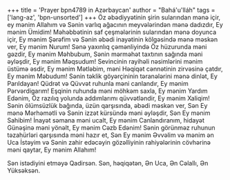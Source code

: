 +++
title = 'Prayer bpn4789 in Azərbaycan'
author = "Bahá'u'lláh"
tags = ['lang-az', 'bpn-unsorted']
+++
Öz əbədiyyətinin şirin sularından mənə içir, ey mənim Allahım və Sənin varlıq ağacının meyvələrindən mənə dadızdır, Ey mənim Ümidim! Məhəbbətinin saf çeşmələrinin sularından mənə doyunca içir, Ey mənim Şərəfim və Sənin əbədi inayətinin kölgəsində mənə məskən ver, Ey mənim Nurum! Sənə yaxınlıq çəmənliyində Öz hüzurunda məni gəzdir, Ey mənim Məhbubum, Sənin mərməhət taxtının sağında məni əyləşdir, Ey mənim Məqsudum! Sevincinin rayihəli nəsimlərini mənim üstümə əsdir, Ey mənim Mətləbim, məni Həqiqət cənnətinin zirvəsinə çatdır, Ey mənim Məbudum! Sənin təklik göyərçininin təranələrini mənə dinlət, Ey Parıldayan! Qüdrət və Qüvvət ruhunla məni canlandır, Ey mənim Pərvərdigarım! Eşqinin ruhunda məni möhkəm saxla, Ey mənim Yardım Edənim, Öz razılıq yolunda addımlarımı qüvvətləndir, Ey mənim Xaliqim! Sənin ölümsüzlük bağında, üzün qarşısında, əbədi məskən ver, Sən Ey mənə Mərhəmətli və Sənin izzət kürsündə məni əyləşdir, Sən Ey mənim Sahibim! İnayət səmana məni ucalt, Ey mənim Canlandıranım, hidayət Günəşinə məni yönəlt, Ey mənim Cəzb Edənim! Sənin görünməz ruhunun təzahürləri qarşısında məni hazır et, Sən Ey mənim Əvvəlim və mənim ən Uca İstəyim və Sənin zahir edəcəyin gözəlliyinin rahiyələrinin cövhərinə məni qaytar, Ey mənim Allahım!

Sən istədiyini etməyə Qadirsən. Sən, həqiqətən, Ən Uca, Ən Cəlallı, Ən Yüksəksən.
